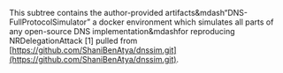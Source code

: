 This subtree contains the author-provided artifacts&mdash“DNS-FullProtocolSimulator” a docker environment which simulates all parts of any open-source DNS implementation&mdashfor reproducing NRDelegationAttack [1] pulled from [https://github.com/ShaniBenAtya/dnssim.git](https://github.com/ShaniBenAtya/dnssim.git).
